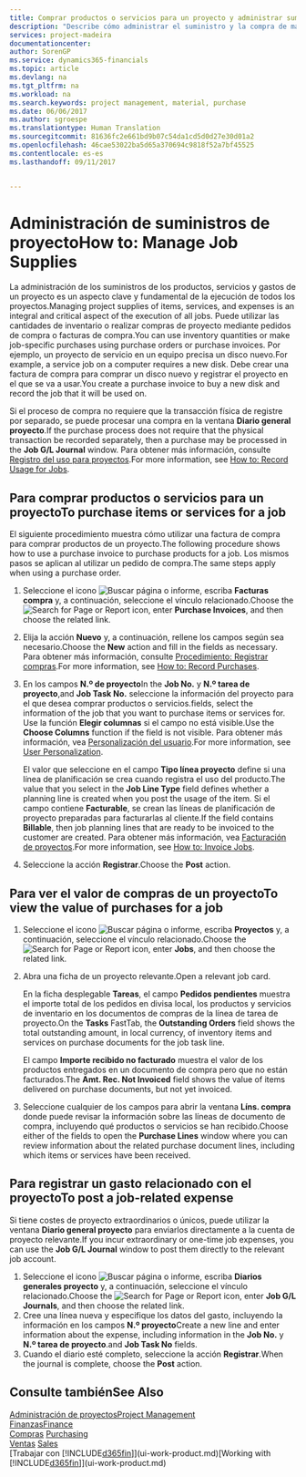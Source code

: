 ```yaml
---
title: Comprar productos o servicios para un proyecto y administrar suministros | Documentos de Microsoft
description: "Describe cómo administrar el suministro y la compra de materiales y de servicios para los proyectos."
services: project-madeira
documentationcenter: 
author: SorenGP
ms.service: dynamics365-financials
ms.topic: article
ms.devlang: na
ms.tgt_pltfrm: na
ms.workload: na
ms.search.keywords: project management, material, purchase
ms.date: 06/06/2017
ms.author: sgroespe
ms.translationtype: Human Translation
ms.sourcegitcommit: 81636fc2e661bd9b07c54da1cd5d0d27e30d01a2
ms.openlocfilehash: 46cae53022ba5d65a370694c9818f52a7bf45525
ms.contentlocale: es-es
ms.lasthandoff: 09/11/2017


---
```

# <a name="how-to-manage-job-supplies"></a><span data-ttu-id="13bc5-103">Administración de suministros de proyecto</span><span class="sxs-lookup"><span data-stu-id="13bc5-103">How to: Manage Job Supplies</span></span>
<span data-ttu-id="13bc5-104">La administración de los suministros de los productos, servicios y gastos de un proyecto es un aspecto clave y fundamental de la ejecución de todos los proyectos.</span><span class="sxs-lookup"><span data-stu-id="13bc5-104">Managing project supplies of items, services, and expenses is an integral and critical aspect of the execution of all jobs.</span></span> <span data-ttu-id="13bc5-105">Puede utilizar las cantidades de inventario o realizar compras de proyecto mediante pedidos de compra o facturas de compra.</span><span class="sxs-lookup"><span data-stu-id="13bc5-105">You can use inventory quantities or make job-specific purchases using purchase orders or purchase invoices.</span></span> <span data-ttu-id="13bc5-106">Por ejemplo, un proyecto de servicio en un equipo precisa un disco nuevo.</span><span class="sxs-lookup"><span data-stu-id="13bc5-106">For example, a service job on a computer requires a new disk.</span></span> <span data-ttu-id="13bc5-107">Debe crear una factura de compra para comprar un disco nuevo y registrar el proyecto en el que se va a usar.</span><span class="sxs-lookup"><span data-stu-id="13bc5-107">You create a purchase invoice to buy a new disk and record the job that it will be used on.</span></span>

<span data-ttu-id="13bc5-108">Si el proceso de compra no requiere que la transacción física de registre por separado, se puede procesar una compra en la ventana **Diario general proyecto**.</span><span class="sxs-lookup"><span data-stu-id="13bc5-108">If the purchase process does not require that the physical transaction be recorded separately, then a purchase may be processed in the **Job G/L Journal** window.</span></span> <span data-ttu-id="13bc5-109">Para obtener más información, consulte [Registro del uso para proyectos](projects-how-record-job-usage.md).</span><span class="sxs-lookup"><span data-stu-id="13bc5-109">For more information, see [How to: Record Usage for Jobs](projects-how-record-job-usage.md).</span></span>

## <a name="to-purchase-items-or-services-for-a-job"></a><span data-ttu-id="13bc5-110">Para comprar productos o servicios para un proyecto</span><span class="sxs-lookup"><span data-stu-id="13bc5-110">To purchase items or services for a job</span></span>
<span data-ttu-id="13bc5-111">El siguiente procedimiento muestra cómo utilizar una factura de compra para comprar productos de un proyecto.</span><span class="sxs-lookup"><span data-stu-id="13bc5-111">The following procedure shows how to use a purchase invoice to purchase products for a job.</span></span> <span data-ttu-id="13bc5-112">Los mismos pasos se aplican al utilizar un pedido de compra.</span><span class="sxs-lookup"><span data-stu-id="13bc5-112">The same steps apply when using a purchase order.</span></span>  

1. <span data-ttu-id="13bc5-113">Seleccione el icono ![Buscar página o informe](media/ui-search/search_small.png "icono Buscar página o informe"), escriba **Facturas compra** y, a continuación, seleccione el vínculo relacionado.</span><span class="sxs-lookup"><span data-stu-id="13bc5-113">Choose the ![Search for Page or Report](media/ui-search/search_small.png "Search for Page or Report icon") icon, enter **Purchase Invoices**, and then choose the related link.</span></span>  
2. <span data-ttu-id="13bc5-114">Elija la acción **Nuevo** y, a continuación, rellene los campos según sea necesario.</span><span class="sxs-lookup"><span data-stu-id="13bc5-114">Choose the **New** action and fill in the fields as necessary.</span></span> <span data-ttu-id="13bc5-115">Para obtener más información, consulte [Procedimiento: Registrar compras](purchasing-how-record-purchases.md).</span><span class="sxs-lookup"><span data-stu-id="13bc5-115">For more information, see [How to: Record Purchases](purchasing-how-record-purchases.md).</span></span>
3. <span data-ttu-id="13bc5-116">En los campos **N.º de proyecto**</span><span class="sxs-lookup"><span data-stu-id="13bc5-116">In the **Job No.**</span></span> <span data-ttu-id="13bc5-117">y **N.º tarea de proyecto**,</span><span class="sxs-lookup"><span data-stu-id="13bc5-117">and **Job Task No.**</span></span> <span data-ttu-id="13bc5-118">seleccione la información del proyecto para el que desea comprar productos o servicios.</span><span class="sxs-lookup"><span data-stu-id="13bc5-118">fields, select the information of the job that you want to purchase items or services for.</span></span> <span data-ttu-id="13bc5-119">Use la función **Elegir columnas** si el campo no está visible.</span><span class="sxs-lookup"><span data-stu-id="13bc5-119">Use the **Choose Columns** function if the field is not visible.</span></span> <span data-ttu-id="13bc5-120">Para obtener más información, vea [Personalización del usuario](ui-user-personalization.md).</span><span class="sxs-lookup"><span data-stu-id="13bc5-120">For more information, see [User Personalization](ui-user-personalization.md).</span></span>

    <span data-ttu-id="13bc5-121">El valor que seleccione en el campo **Tipo línea proyecto** define si una línea de planificación se crea cuando registra el uso del producto.</span><span class="sxs-lookup"><span data-stu-id="13bc5-121">The value that you select in the **Job Line Type** field defines whether a planning line is created when you post the usage of the item.</span></span> <span data-ttu-id="13bc5-122">Si el campo contiene **Facturable**, se crean las líneas de planificación de proyecto preparadas para facturarlas al cliente.</span><span class="sxs-lookup"><span data-stu-id="13bc5-122">If the field contains **Billable**, then job planning lines that are ready to be invoiced to the customer are created.</span></span> <span data-ttu-id="13bc5-123">Para obtener más información, vea [Facturación de proyectos](projects-how-invoice-jobs.md).</span><span class="sxs-lookup"><span data-stu-id="13bc5-123">For more information, see [How to: Invoice Jobs](projects-how-invoice-jobs.md).</span></span>
4. <span data-ttu-id="13bc5-124">Seleccione la acción **Registrar**.</span><span class="sxs-lookup"><span data-stu-id="13bc5-124">Choose the **Post** action.</span></span>

## <a name="to-view-the-value-of-purchases-for-a-job"></a><span data-ttu-id="13bc5-125">Para ver el valor de compras de un proyecto</span><span class="sxs-lookup"><span data-stu-id="13bc5-125">To view the value of purchases for a job</span></span>
1. <span data-ttu-id="13bc5-126">Seleccione el icono ![Buscar página o informe](media/ui-search/search_small.png "icono Buscar página o informe"), escriba **Proyectos** y, a continuación, seleccione el vínculo relacionado.</span><span class="sxs-lookup"><span data-stu-id="13bc5-126">Choose the ![Search for Page or Report](media/ui-search/search_small.png "Search for Page or Report icon") icon, enter **Jobs**, and then choose the related link.</span></span>
2. <span data-ttu-id="13bc5-127">Abra una ficha de un proyecto relevante.</span><span class="sxs-lookup"><span data-stu-id="13bc5-127">Open a relevant job card.</span></span>

    <span data-ttu-id="13bc5-128">En la ficha desplegable **Tareas**, el campo **Pedidos pendientes** muestra el importe total de los pedidos en divisa local, los productos y servicios de inventario en los documentos de compras de la línea de tarea de proyecto.</span><span class="sxs-lookup"><span data-stu-id="13bc5-128">On the **Tasks** FastTab, the **Outstanding Orders** field shows the total outstanding amount, in local currency, of inventory items and services on purchase documents for the job task line.</span></span>  

    <span data-ttu-id="13bc5-129">El campo **Importe recibido no facturado** muestra el valor de los productos entregados en un documento de compra pero que no están facturados.</span><span class="sxs-lookup"><span data-stu-id="13bc5-129">The **Amt. Rec. Not Invoiced** field shows the value of items delivered on purchase documents, but not yet invoiced.</span></span>  
3. <span data-ttu-id="13bc5-130">Seleccione cualquier de los campos para abrir la ventana **Líns. compra** donde puede revisar la información sobre las líneas de documento de compra, incluyendo qué productos o servicios se han recibido.</span><span class="sxs-lookup"><span data-stu-id="13bc5-130">Choose either of the fields to open the **Purchase Lines** window where you can review information about the related purchase document lines, including which items or services have been received.</span></span>

## <a name="to-post-a-job-related-expense"></a><span data-ttu-id="13bc5-131">Para registrar un gasto relacionado con el proyecto</span><span class="sxs-lookup"><span data-stu-id="13bc5-131">To post a job-related expense</span></span>
<span data-ttu-id="13bc5-132">Si tiene costes de proyecto extraordinarios o únicos, puede utilizar la ventana **Diario general proyecto** para enviarlos directamente a la cuenta de proyecto relevante.</span><span class="sxs-lookup"><span data-stu-id="13bc5-132">If you incur extraordinary or one-time job expenses, you can use the **Job G/L Journal** window to post them directly to the relevant job account.</span></span>

1. <span data-ttu-id="13bc5-133">Seleccione el icono ![Buscar página o informe](media/ui-search/search_small.png "icono Buscar página o informe"), escriba **Diarios generales proyecto** y, a continuación, seleccione el vínculo relacionado.</span><span class="sxs-lookup"><span data-stu-id="13bc5-133">Choose the ![Search for Page or Report](media/ui-search/search_small.png "Search for Page or Report icon") icon, enter **Job G/L Journals**, and then choose the related link.</span></span>  
2. <span data-ttu-id="13bc5-134">Cree una línea nueva y especifique los datos del gasto, incluyendo la información en los campos **N.º proyecto**</span><span class="sxs-lookup"><span data-stu-id="13bc5-134">Create a new line and enter information about the expense, including information in the **Job No.**</span></span> <span data-ttu-id="13bc5-135">y **N.º tarea de proyecto**.</span><span class="sxs-lookup"><span data-stu-id="13bc5-135">and **Job Task No** fields.</span></span>  
3. <span data-ttu-id="13bc5-136">Cuando el diario esté completo, seleccione la acción **Registrar**.</span><span class="sxs-lookup"><span data-stu-id="13bc5-136">When the journal is complete, choose the **Post** action.</span></span>

## <a name="see-also"></a><span data-ttu-id="13bc5-137">Consulte también</span><span class="sxs-lookup"><span data-stu-id="13bc5-137">See Also</span></span>
[<span data-ttu-id="13bc5-138">Administración de proyectos</span><span class="sxs-lookup"><span data-stu-id="13bc5-138">Project Management</span></span>](projects-manage-projects.md)  
[<span data-ttu-id="13bc5-139">Finanzas</span><span class="sxs-lookup"><span data-stu-id="13bc5-139">Finance</span></span>](finance.md)  
<span data-ttu-id="13bc5-140">[Compras](purchasing-manage-purchasing.md)       </span><span class="sxs-lookup"><span data-stu-id="13bc5-140">[Purchasing](purchasing-manage-purchasing.md)       </span></span>  
<span data-ttu-id="13bc5-141">[Ventas](sales-manage-sales.md)    </span><span class="sxs-lookup"><span data-stu-id="13bc5-141">[Sales](sales-manage-sales.md)    </span></span>  
<span data-ttu-id="13bc5-142">[Trabajar con [!INCLUDE[d365fin](includes/d365fin_md.md)]](ui-work-product.md)</span><span class="sxs-lookup"><span data-stu-id="13bc5-142">[Working with [!INCLUDE[d365fin](includes/d365fin_md.md)]](ui-work-product.md)</span></span>  

